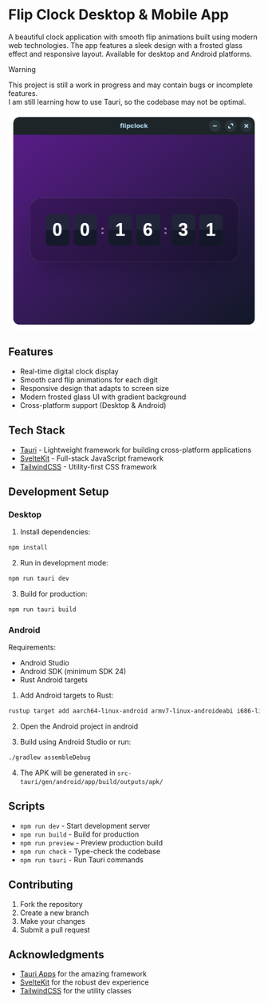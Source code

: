 # Flip Clock Desktop & Mobile App

A beautiful clock application with smooth flip animations built using modern web technologies. The app features a sleek design with a frosted glass effect and responsive layout. Available for desktop and Android platforms.

> [!WARNING]
> This project is still a work in progress and may contain bugs or incomplete features.  
> I am still learning how to use Tauri, so the codebase may not be optimal.

![Flip Clock Screenshot](screenshot.png)

## Features

-   Real-time digital clock display
-   Smooth card flip animations for each digit
-   Responsive design that adapts to screen size
-   Modern frosted glass UI with gradient background
-   Cross-platform support (Desktop & Android)

## Tech Stack

-   [Tauri](https://tauri.app/) - Lightweight framework for building cross-platform applications
-   [SvelteKit](https://kit.svelte.dev/) - Full-stack JavaScript framework
-   [TailwindCSS](https://tailwindcss.com/) - Utility-first CSS framework

## Development Setup

### Desktop

1. Install dependencies:

```bash
npm install
```

2. Run in development mode:

```bash
npm run tauri dev
```

3. Build for production:

```bash
npm run tauri build
```

### Android

Requirements:

-   Android Studio
-   Android SDK (minimum SDK 24)
-   Rust Android targets

1. Add Android targets to Rust:

```bash
rustup target add aarch64-linux-android armv7-linux-androideabi i686-linux-android x86_64-linux-android
```

2. Open the Android project in android

3. Build using Android Studio or run:

```bash
./gradlew assembleDebug
```

4. The APK will be generated in `src-tauri/gen/android/app/build/outputs/apk/`

## Scripts

-   `npm run dev` - Start development server
-   `npm run build` - Build for production
-   `npm run preview` - Preview production build
-   `npm run check` - Type-check the codebase
-   `npm run tauri` - Run Tauri commands

## Contributing

1. Fork the repository
2. Create a new branch
3. Make your changes
4. Submit a pull request

## Acknowledgments

-   [Tauri Apps](https://github.com/tauri-apps) for the amazing framework
-   [SvelteKit](https://github.com/sveltejs/kit) for the robust dev experience
-   [TailwindCSS](https://github.com/tailwindlabs/tailwindcss) for the utility classes

